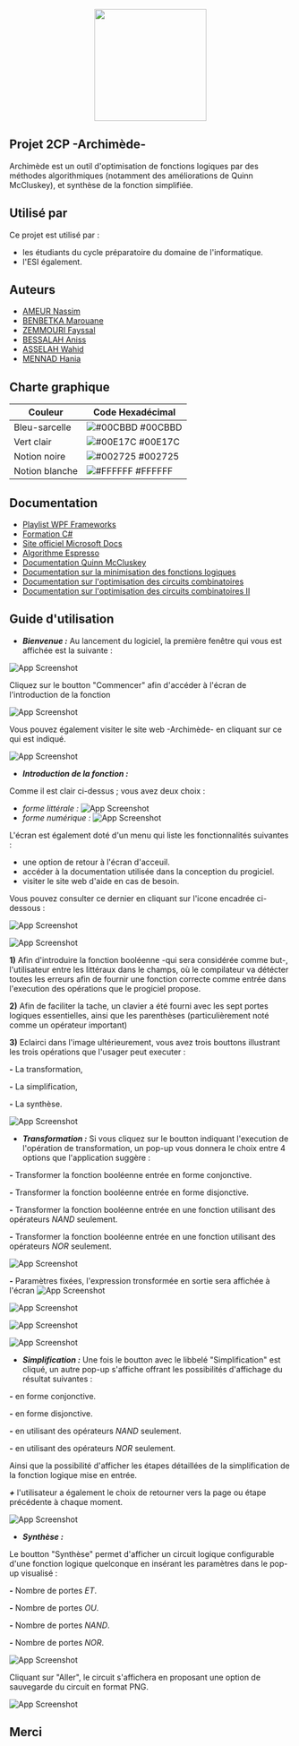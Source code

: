 <p align="center">
<img src="https://i.ibb.co/QDJdpPx/image.png" width="200" height="200" />
</p>

## Projet 2CP -Archimède-

Archimède est un outil d'optimisation de fonctions logiques  par des méthodes algorithmiques (notamment des améliorations de Quinn McCluskey), et synthèse de la fonction simplifiée.

## Utilisé par

Ce projet est utilisé par :
- les étudiants du cycle préparatoire du domaine de l'informatique.
- l'ESI également.

## Auteurs

* [AMEUR Nassim](https://github.com/NassimAm)
* [BENBETKA Marouane](https://github.com/MarouaneBenbetka)
* [ZEMMOURI Fayssal](https://github.com/FaycalZM)
* [BESSALAH Aniss](https://github.com/anissbslh)
* [ASSELAH Wahid](https://github.com/wahidaslh)
* [MENNAD Hania](https://github.com/haniamennad1)

## Charte graphique

| Couleur             | Code Hexadécimal                                                                |
| ----------------- | ------------------------------------------------------------------ |
| Bleu-sarcelle | ![#00CBBD](https://via.placeholder.com/10/00cbbd?text=+) #00CBBD |
| Vert clair | ![#00E17C](https://via.placeholder.com/10/00E17C?text=+) #00E17C |
| Notion noire | ![#002725](https://via.placeholder.com/10/002725?text=+) #002725 |
| Notion blanche | ![#FFFFFF](https://via.placeholder.com/10/FFFFFF?text=+) #FFFFFF |


## Documentation

* [Playlist WPF Frameworks](https://www.youtube.com/playlist?list=PLrW43fNmjaQVYF4zgsD0oL9Iv6u23PI6M)
* [Formation C#](https://www.w3schools.com/cs/index.php)
* [Site officiel Microsoft Docs](https://docs.microsoft.com/en-us/)
* [Algorithme Espresso](https://www.youtube.com/watch?v=isqtQmWpDtg)
* [Documentation Quinn McCluskey](http://myreader.toile-libre.org/Documentation_QMC.pdf)
* [Documentation sur la minimisation des fonctions logiques](http://myreader.toile-libre.org/Documentation_minimisation.pdf)
* [Documentation sur l'optimisation des circuits combinatoires](http://myreader.toile-libre.org/Documentation_optimisation.pdf)
* [Documentation sur l'optimisation des circuits combinatoires II](http://myreader.toile-libre.org/optimisation_II.pdf)

## Guide d'utilisation
 - ***Bienvenue :***
Au lancement du logiciel, la première fenêtre qui vous est affichée est la suivante :

![App Screenshot](https://i.ibb.co/Rcyy4yb/cran-d-acceuil.png)

Cliquez sur le boutton "Commencer" afin d'accéder à l'écran de l'introduction de la fonction

![App Screenshot](https://i.ibb.co/DRB7fpH/Page-d-acceuil.png)

Vous pouvez également visiter le site web -Archimède- en cliquant sur ce qui est indiqué.

![App Screenshot](https://i.ibb.co/KLQwK6V/Page-d-acceuil.png)

 - ***Introduction de la fonction :***

Comme il est clair ci-dessus ; vous avez deux choix : 
- *forme littérale :*
![App Screenshot](https://i.ibb.co/7krBCWc/Entr-e-de-fonction.png)
- *forme numérique :*
![App Screenshot](https://i.ibb.co/vB8f9J6/Entr-e-de-fonction.png)

L'écran est également doté d'un menu qui liste les fonctionnalités suivantes :

* une option de retour à l'écran d'acceuil.
* accéder à la documentation utilisée dans la conception du progiciel.
* visiter le site web d'aide en cas de besoin.

Vous pouvez consulter ce dernier en cliquant sur l'icone encadrée ci-dessous :

![App Screenshot](https://i.ibb.co/yP6QZZ6/Entr-e-de-fonction.png)

![App Screenshot](https://i.ibb.co/YPDMsH0/Menu.png)

**1)** Afin d'introduire la fonction booléenne -qui sera considérée comme but-, l'utilisateur entre les littéraux dans le champs, où le compilateur va détécter toutes les erreurs afin de fournir une fonction correcte comme entrée dans l'execution des opérations que le progiciel propose.

**2)** Afin de faciliter la tache, un clavier a été fourni avec les sept portes logiques essentielles, ainsi que les parenthèses (particulièrement noté comme un opérateur important)

**3)** Eclairci dans l'image ultérieurement, vous avez trois bouttons illustrant les trois opérations que l'usager peut executer :

**-** La transformation,

**-** La simplification,

**-** La synthèse.


![App Screenshot](https://i.ibb.co/5vd9QnY/Entr-e-de-fonction.png)

 - ***Transformation :***
Si vous cliquez sur le boutton indiquant l'execution de l'opération de transformation, un pop-up vous donnera le choix entre 4 options que l'application suggère :

***-*** Transformer la fonction booléenne entrée en forme conjonctive. 

***-*** Transformer la fonction booléenne entrée en forme disjonctive.

***-*** Transformer la fonction booléenne entrée en une fonction utilisant des opérateurs *NAND* seulement.

***-*** Transformer la fonction booléenne entrée en une fonction utilisant des opérateurs *NOR* seulement.

![App Screenshot](https://i.ibb.co/pZJnXxP/Pop-up-transformation.png)

***-*** Paramètres fixées, l'expression tronsformée en sortie sera affichée à l'écran
![App Screenshot](https://i.ibb.co/Rjtmtt7/conjonctive-transformation.png)

![App Screenshot](https://i.ibb.co/bJpwTsX/disjonctive-transformation.png)

![App Screenshot](https://i.ibb.co/jR91K6C/nand-transformation.png)

![App Screenshot](https://i.ibb.co/GsGTxmj/nor-transformation.png)

- ***Simplification :***
Une fois le boutton avec le libbelé "Simplification" est cliqué, un autre pop-up s'affiche offrant les possibilités d'affichage du résultat suivantes :

***-*** en forme conjonctive.

***-*** en forme disjonctive.

***-*** en utilisant des opérateurs *NAND* seulement.

***-*** en utilisant des opérateurs *NOR* seulement.

Ainsi que la possibilité d'afficher les étapes détaillées de la simplification de la fonction logique mise en entrée.

***+*** l'utilisateur a également le choix de retourner vers la page ou étape précédente à chaque moment.

![App Screenshot](https://i.ibb.co/5jsPcKH/Pop-up-simplification.png)

- ***Synthèse :***

Le boutton "Synthèse" permet d'afficher un circuit logique configurable d'une fonction logique quelconque en insérant les paramètres dans le pop-up visualisé :

***-*** Nombre de portes *ET*.

***-*** Nombre de portes *OU*.

***-*** Nombre de portes *NAND*.

***-*** Nombre de portes *NOR*.

![App Screenshot](https://i.ibb.co/JtwFDPW/Pop-up-syntexe.png)

Cliquant sur "Aller", le circuit s'affichera en proposant une option de sauvegarde du circuit en format PNG.

![App Screenshot](https://i.ibb.co/jWJ1zJ1/cran-synth-se.png)

##  Merci
